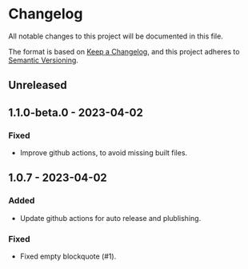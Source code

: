 # Changelog

All notable changes to this project will be documented in this file.

The format is based on [Keep a Changelog](https://keepachangelog.com/en/1.0.0/),
and this project adheres to [Semantic Versioning](https://semver.org/spec/v2.0.0.html).

## Unreleased

## 1.1.0-beta.0 - 2023-04-02
### Fixed
- Improve github actions, to avoid missing built files.

## 1.0.7 - 2023-04-02
### Added
- Update github actions for auto release and plublishing.

### Fixed
- Fixed empty blockquote (#1).
